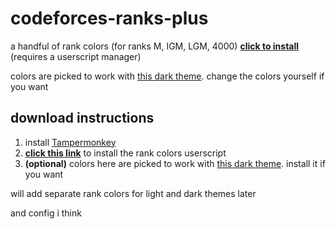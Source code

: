 # codeforces-ranks-plus

a handful of rank colors (for ranks M, IGM, LGM, 4000)
[**click to install**](https://github.com/temporary77/codeforces-ranks-plus/raw/main/codeforces-ranks-plus-dark.user.js) (requires a userscript manager)

colors are picked to work with [this dark theme](https://github.com/GaurangTandon/codeforces-darktheme). change the colors yourself if you want

## download instructions

1. install [Tampermonkey](https://tampermonkey.net/)
2. [**click this link**](https://github.com/temporary77/codeforces-ranks-plus/raw/main/codeforces-ranks-plus-dark.user.js) to install the rank colors userscript
3. **(optional)** colors here are picked to work with [this dark theme](https://github.com/GaurangTandon/codeforces-darktheme). install it if you want

will add separate rank colors for light and dark themes later

and config i think
